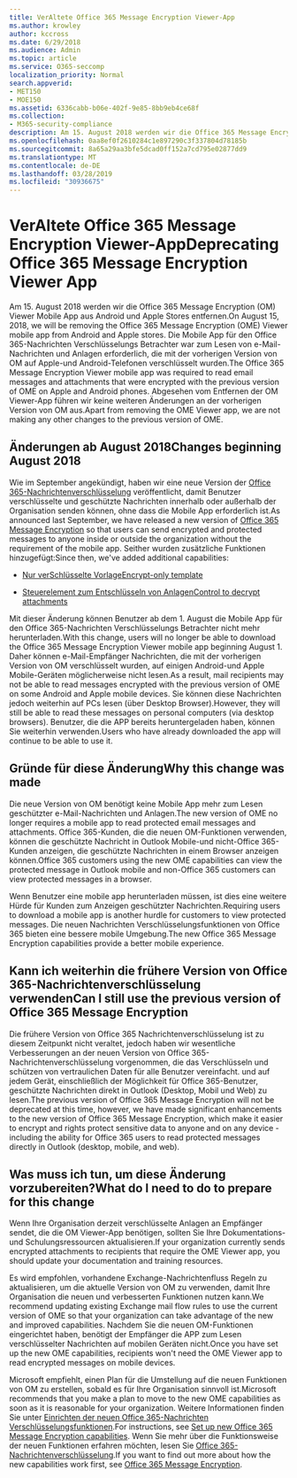 ```yaml
---
title: VerAltete Office 365 Message Encryption Viewer-App
ms.author: krowley
author: kccross
ms.date: 6/29/2018
ms.audience: Admin
ms.topic: article
ms.service: O365-seccomp
localization_priority: Normal
search.appverid:
- MET150
- MOE150
ms.assetid: 6336cabb-b06e-402f-9e85-8bb9eb4ce68f
ms.collection:
- M365-security-compliance
description: Am 15. August 2018 werden wir die Office 365 Message Encryption (OM) Viewer Mobile App aus Android und Apple Stores entfernen. Die Mobile App für den Office 365-Nachrichten Verschlüsselungs Betrachter war zum Lesen von e-Mail-Nachrichten und Anlagen erforderlich, die mit der vorherigen Version von OM auf Apple-und Android-Telefonen verschlüsselt wurden. Abgesehen vom Entfernen der OM Viewer-App führen wir keine weiteren Änderungen an der vorherigen Version von OM aus.
ms.openlocfilehash: 0aa8ef0f2610284c1e897290c3f337804d78185b
ms.sourcegitcommit: 8a65a29aa3bfe5dcad0ff152a7cd795e02877dd9
ms.translationtype: MT
ms.contentlocale: de-DE
ms.lasthandoff: 03/28/2019
ms.locfileid: "30936675"
---
```

# <a name="deprecating-office-365-message-encryption-viewer-app"></a><span data-ttu-id="4e3b6-105">VerAltete Office 365 Message Encryption Viewer-App</span><span class="sxs-lookup"><span data-stu-id="4e3b6-105">Deprecating Office 365 Message Encryption Viewer App</span></span>

<span data-ttu-id="4e3b6-106">Am 15. August 2018 werden wir die Office 365 Message Encryption (OM) Viewer Mobile App aus Android und Apple Stores entfernen.</span><span class="sxs-lookup"><span data-stu-id="4e3b6-106">On August 15, 2018, we will be removing the Office 365 Message Encryption (OME) Viewer mobile app from Android and Apple stores.</span></span> <span data-ttu-id="4e3b6-107">Die Mobile App für den Office 365-Nachrichten Verschlüsselungs Betrachter war zum Lesen von e-Mail-Nachrichten und Anlagen erforderlich, die mit der vorherigen Version von OM auf Apple-und Android-Telefonen verschlüsselt wurden.</span><span class="sxs-lookup"><span data-stu-id="4e3b6-107">The Office 365 Message Encryption Viewer mobile app was required to read email messages and attachments that were encrypted with the previous version of OME on Apple and Android phones.</span></span> <span data-ttu-id="4e3b6-108">Abgesehen vom Entfernen der OM Viewer-App führen wir keine weiteren Änderungen an der vorherigen Version von OM aus.</span><span class="sxs-lookup"><span data-stu-id="4e3b6-108">Apart from removing the OME Viewer app, we are not making any other changes to the previous version of OME.</span></span>
  
## <a name="changes-beginning-august-2018"></a><span data-ttu-id="4e3b6-109">Änderungen ab August 2018</span><span class="sxs-lookup"><span data-stu-id="4e3b6-109">Changes beginning August 2018</span></span>

<span data-ttu-id="4e3b6-110">Wie im September angekündigt, haben wir eine neue Version der [Office 365-Nachrichtenverschlüsselung](https://aka.ms/ome2017) veröffentlicht, damit Benutzer verschlüsselte und geschützte Nachrichten innerhalb oder außerhalb der Organisation senden können, ohne dass die Mobile App erforderlich ist.</span><span class="sxs-lookup"><span data-stu-id="4e3b6-110">As announced last September, we have released a new version of [Office 365 Message Encryption](https://aka.ms/ome2017) so that users can send encrypted and protected messages to anyone inside or outside the organization without the requirement of the mobile app.</span></span> <span data-ttu-id="4e3b6-111">Seither wurden zusätzliche Funktionen hinzugefügt:</span><span class="sxs-lookup"><span data-stu-id="4e3b6-111">Since then, we've added additional capabilities:</span></span> 
  
- [<span data-ttu-id="4e3b6-112">Nur verSchlüsselte Vorlage</span><span class="sxs-lookup"><span data-stu-id="4e3b6-112">Encrypt-only template</span></span>](https://aka.ms/encryptonly)
    
- [<span data-ttu-id="4e3b6-113">Steuerelement zum Entschlüsseln von Anlagen</span><span class="sxs-lookup"><span data-stu-id="4e3b6-113">Control to decrypt attachments</span></span>](https://techcommunity.microsoft.com/t5/Security-Privacy-and-Compliance/Admin-control-for-attachments-now-available-in-Office-365/ba-p/204007)
    
<span data-ttu-id="4e3b6-114">Mit dieser Änderung können Benutzer ab dem 1. August die Mobile App für den Office 365-Nachrichten Verschlüsselungs Betrachter nicht mehr herunterladen.</span><span class="sxs-lookup"><span data-stu-id="4e3b6-114">With this change, users will no longer be able to download the Office 365 Message Encryption Viewer mobile app beginning August 1.</span></span> <span data-ttu-id="4e3b6-115">Daher können e-Mail-Empfänger Nachrichten, die mit der vorherigen Version von OM verschlüsselt wurden, auf einigen Android-und Apple Mobile-Geräten möglicherweise nicht lesen.</span><span class="sxs-lookup"><span data-stu-id="4e3b6-115">As a result, mail recipients may not be able to read messages encrypted with the previous version of OME on some Android and Apple mobile devices.</span></span> <span data-ttu-id="4e3b6-116">Sie können diese Nachrichten jedoch weiterhin auf PCs lesen (über Desktop Browser).</span><span class="sxs-lookup"><span data-stu-id="4e3b6-116">However, they will still be able to read these messages on personal computers (via desktop browsers).</span></span> <span data-ttu-id="4e3b6-117">Benutzer, die die APP bereits heruntergeladen haben, können Sie weiterhin verwenden.</span><span class="sxs-lookup"><span data-stu-id="4e3b6-117">Users who have already downloaded the app will continue to be able to use it.</span></span>
  
## <a name="why-this-change-was-made"></a><span data-ttu-id="4e3b6-118">Gründe für diese Änderung</span><span class="sxs-lookup"><span data-stu-id="4e3b6-118">Why this change was made</span></span>

<span data-ttu-id="4e3b6-119">Die neue Version von OM benötigt keine Mobile App mehr zum Lesen geschützter e-Mail-Nachrichten und Anlagen.</span><span class="sxs-lookup"><span data-stu-id="4e3b6-119">The new version of OME no longer requires a mobile app to read protected email messages and attachments.</span></span> <span data-ttu-id="4e3b6-120">Office 365-Kunden, die die neuen OM-Funktionen verwenden, können die geschützte Nachricht in Outlook Mobile-und nicht-Office 365-Kunden anzeigen, die geschützte Nachrichten in einem Browser anzeigen können.</span><span class="sxs-lookup"><span data-stu-id="4e3b6-120">Office 365 customers using the new OME capabilities can view the protected message in Outlook mobile and non-Office 365 customers can view protected messages in a browser.</span></span>
  
<span data-ttu-id="4e3b6-121">Wenn Benutzer eine mobile app herunterladen müssen, ist dies eine weitere Hürde für Kunden zum Anzeigen geschützter Nachrichten.</span><span class="sxs-lookup"><span data-stu-id="4e3b6-121">Requiring users to download a mobile app is another hurdle for customers to view protected messages.</span></span> <span data-ttu-id="4e3b6-122">Die neuen Nachrichten Verschlüsselungsfunktionen von Office 365 bieten eine bessere mobile Umgebung.</span><span class="sxs-lookup"><span data-stu-id="4e3b6-122">The new Office 365 Message Encryption capabilities provide a better mobile experience.</span></span>
  
## <a name="can-i-still-use-the-previous-version-of-office-365-message-encryption"></a><span data-ttu-id="4e3b6-123">Kann ich weiterhin die frühere Version von Office 365-Nachrichtenverschlüsselung verwenden</span><span class="sxs-lookup"><span data-stu-id="4e3b6-123">Can I still use the previous version of Office 365 Message Encryption</span></span>

<span data-ttu-id="4e3b6-124">Die frühere Version von Office 365 Nachrichtenverschlüsselung ist zu diesem Zeitpunkt nicht veraltet, jedoch haben wir wesentliche Verbesserungen an der neuen Version von Office 365-Nachrichtenverschlüsselung vorgenommen, die das Verschlüsseln und schützen von vertraulichen Daten für alle Benutzer vereinfacht. und auf jedem Gerät, einschließlich der Möglichkeit für Office 365-Benutzer, geschützte Nachrichten direkt in Outlook (Desktop, Mobil und Web) zu lesen.</span><span class="sxs-lookup"><span data-stu-id="4e3b6-124">The previous version of Office 365 Message Encryption will not be deprecated at this time, however, we have made significant enhancements to the new version of Office 365 Message Encryption, which make it easier to encrypt and rights protect sensitive data to anyone and on any device - including the ability for Office 365 users to read protected messages directly in Outlook (desktop, mobile, and web).</span></span> 
  
## <a name="what-do-i-need-to-do-to-prepare-for-this-change"></a><span data-ttu-id="4e3b6-125">Was muss ich tun, um diese Änderung vorzubereiten?</span><span class="sxs-lookup"><span data-stu-id="4e3b6-125">What do I need to do to prepare for this change</span></span>

<span data-ttu-id="4e3b6-126">Wenn Ihre Organisation derzeit verschlüsselte Anlagen an Empfänger sendet, die die OM Viewer-App benötigen, sollten Sie Ihre Dokumentations-und Schulungsressourcen aktualisieren.</span><span class="sxs-lookup"><span data-stu-id="4e3b6-126">If your organization currently sends encrypted attachments to recipients that require the OME Viewer app, you should update your documentation and training resources.</span></span>
  
<span data-ttu-id="4e3b6-127">Es wird empfohlen, vorhandene Exchange-Nachrichtenfluss Regeln zu aktualisieren, um die aktuelle Version von OM zu verwenden, damit Ihre Organisation die neuen und verbesserten Funktionen nutzen kann.</span><span class="sxs-lookup"><span data-stu-id="4e3b6-127">We recommend updating existing Exchange mail flow rules to use the current version of OME so that your organization can take advantage of the new and improved capabilities.</span></span> <span data-ttu-id="4e3b6-128">Nachdem Sie die neuen OM-Funktionen eingerichtet haben, benötigt der Empfänger die APP zum Lesen verschlüsselter Nachrichten auf mobilen Geräten nicht.</span><span class="sxs-lookup"><span data-stu-id="4e3b6-128">Once you have set up the new OME capabilities, recipients won't need the OME Viewer app to read encrypted messages on mobile devices.</span></span>
  
<span data-ttu-id="4e3b6-129">Microsoft empfiehlt, einen Plan für die Umstellung auf die neuen Funktionen von OM zu erstellen, sobald es für Ihre Organisation sinnvoll ist.</span><span class="sxs-lookup"><span data-stu-id="4e3b6-129">Microsoft recommends that you make a plan to move to the new OME capabilities as soon as it is reasonable for your organization.</span></span> <span data-ttu-id="4e3b6-130">Weitere Informationen finden Sie unter [Einrichten der neuen Office 365-Nachrichten Verschlüsselungsfunktionen](set-up-new-message-encryption-capabilities.md).</span><span class="sxs-lookup"><span data-stu-id="4e3b6-130">For instructions, see [Set up new Office 365 Message Encryption capabilities](set-up-new-message-encryption-capabilities.md).</span></span> <span data-ttu-id="4e3b6-131">Wenn Sie mehr über die Funktionsweise der neuen Funktionen erfahren möchten, lesen Sie [Office 365-Nachrichtenverschlüsselung](ome.md).</span><span class="sxs-lookup"><span data-stu-id="4e3b6-131">If you want to find out more about how the new capabilities work first, see [Office 365 Message Encryption](ome.md).</span></span>
  

